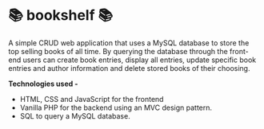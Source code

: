 # 📚 bookshelf 📚
A simple CRUD web application that uses a MySQL database to store the top selling books of all time.
By querying the database through the front-end users can create book entries, display all entries, update specific book entries and author information and delete stored books of their choosing.

**Technologies used -**
* HTML, CSS and JavaScript for the frontend
* Vanilla PHP for the backend using an MVC design pattern.
* SQL to query a MySQL database.
